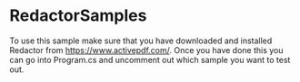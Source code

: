 # RedactorSamples

To use this sample make sure that you have downloaded and installed Redactor from https://www.activepdf.com/.
Once you have done this you can go into Program.cs and uncomment out which sample you want to test out.
